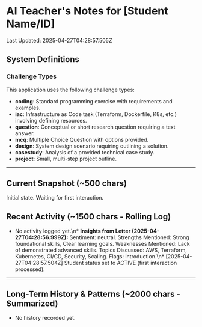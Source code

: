 # AI Teacher's Notes for [Student Name/ID]
Last Updated: 2025-04-27T04:28:57.505Z

## System Definitions

### Challenge Types
This application uses the following challenge types:
*   **coding**: Standard programming exercise with requirements and examples.
*   **iac**: Infrastructure as Code task (Terraform, Dockerfile, K8s, etc.) involving defining resources.
*   **question**: Conceptual or short research question requiring a text answer.
*   **mcq**: Multiple Choice Question with options provided.
*   **design**: System design scenario requiring outlining a solution.
*   **casestudy**: Analysis of a provided technical case study.
*   **project**: Small, multi-step project outline.

---
 
## Current Snapshot (~500 chars)
Initial state. Waiting for first interaction.

## Recent Activity (~1500 chars - Rolling Log)
*   No activity logged yet.\n*   **Insights from Letter (2025-04-27T04:28:56.999Z):** Sentiment: neutral. Strengths Mentioned: Strong foundational skills, Clear learning goals. Weaknesses Mentioned: Lack of demonstrated advanced skills. Topics Discussed: AWS, Terraform, Kubernetes, CI/CD, Security, Scaling. Flags: introduction.\n*   [2025-04-27T04:28:57.504Z] Student status set to ACTIVE (first interaction processed).

---

## Long-Term History & Patterns (~2000 chars - Summarized)
*   No history recorded yet.